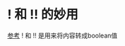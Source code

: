 # ! 和 !! 的妙用
[参考](https://blog.csdn.net/chenggang_zh/article/details/84335252)
! 和 !! 是用来将内容转成boolean值
